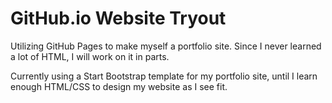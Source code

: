 # GitHub.io Website Tryout

Utilizing GitHub Pages to make myself a portfolio site. Since I never learned a lot of HTML, I will work on it in parts.

Currently using a Start Bootstrap template for my portfolio site, until I learn enough HTML/CSS to design my website as I see fit.

